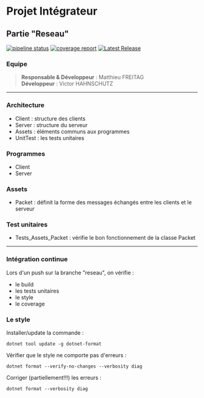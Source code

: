 # Projet Intégrateur
## Partie "Reseau"

[![pipeline status](https://git.unistra.fr/projet-integrateur-5b/pi_carcassonne/badges/reseau/pipeline.svg)](https://git.unistra.fr/projet-integrateur-5b/pi_carcassonne/-/commits/reseau) [![coverage report](https://git.unistra.fr/projet-integrateur-5b/pi_carcassonne/badges/reseau/coverage.svg)](https://git.unistra.fr/projet-integrateur-5b/pi_carcassonne/-/commits/reseau) [![Latest Release](https://git.unistra.fr/projet-integrateur-5b/pi_carcassonne/-/badges/release.svg)](https://git.unistra.fr/projet-integrateur-5b/pi_carcassonne/-/releases)

### Equipe

> **Responsable & Développeur** : Matthieu FREITAG <br>
> **Développeur** : Victor HAHNSCHUTZ
----
### Architecture

- Client : structure des clients
- Server : structure du serveur
- Assets : éléments communs aux programmes
- UnitTest : les tests unitaires

### Programmes

- Client
- Server

### Assets

- Packet : définit la forme des messages échangés entre les clients et le serveur

### Test unitaires
- Tests_Assets_Packet : vérifie le bon fonctionnement de la classe Packet
----
### Intégration continue

Lors d'un push sur la branche "reseau", on vérifie :
- le build
- les tests unitaires
- le style
- le coverage

### Le style

Installer/update la commande : 
```
dotnet tool update -g dotnet-format
```
Vérifier que le style ne comporte pas d'erreurs :
```
dotnet format --verify-no-changes --verbosity diag
```
Corriger (partiellement!!!) les erreurs :
```
dotnet format --verbosity diag
```




